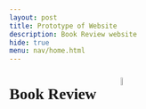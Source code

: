 ```yaml
---
layout: post
title: Prototype of Website 
description: Book Review website
hide: true
menu: nav/home.html
---
```




<html>
<h1 style="font-family: Garamond">Book Review</h1>
<style>
        .image {
            position: relative; /* or absolute */
            left: 200px; /* move right */
            top: -65px; /* move down */
        }
    </style>
<img src="{{site.baseurl}}/images/books.jpg" alt="image of books" style="width:6%" class="image">






<html>